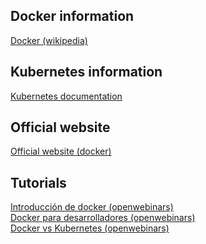 ## Docker information
<a href = "https://en.wikipedia.org/wiki/Docker_(software)">Docker (wikipedia)</a>

## Kubernetes information
<a href = "https://kubernetes.io/docs/concepts/overview/what-is-kubernetes/">Kubernetes documentation</a>

## Official website
<a href = "https://www.docker.com/">Official website (docker)</a>

## Tutorials
<a href ="https://www.youtube.com/watch?v=i6Wm8p87Z84">Introducción de docker (openwebinars)</a> <br>
<a href = "https://www.youtube.com/watch?v=VhWIuQRDabE">Docker para desarrolladores (openwebinars)</a> <br>
<a href = "https://www.youtube.com/watch?v=U57Ha-uRD_M">Docker vs Kubernetes (openwebinars)</a>
